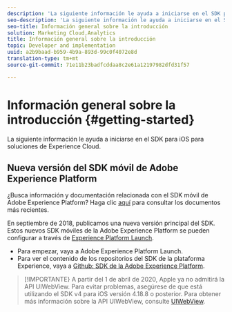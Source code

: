 ```yaml
---
description: 'La siguiente información le ayuda a iniciarse en el SDK para iOS para soluciones de Experience Cloud '
seo-description: 'La siguiente información le ayuda a iniciarse en el SDK para iOS para soluciones de Experience Cloud '
seo-title: Información general sobre la introducción
solution: Marketing Cloud,Analytics
title: Información general sobre la introducción
topic: Developer and implementation
uuid: a2b9baad-b959-4b9a-893d-99c0f4072e8d
translation-type: tm+mt
source-git-commit: 71e11b23badfcddaa8c2e61a12197982dfd31f57

---
```



# Información general sobre la introducción {#getting-started}

La siguiente información le ayuda a iniciarse en el SDK para iOS para soluciones de Experience Cloud.

## Nueva versión del SDK móvil de Adobe Experience Platform

¿Busca información y documentación relacionada con el SDK móvil de Adobe Experience Platform? Haga clic [aquí](https://aep-sdks.gitbook.io/docs/) para consultar los documentos más recientes.

En septiembre de 2018, publicamos una nueva versión principal del SDK. Estos nuevos SDK móviles de la Adobe Experience Platform se pueden configurar a través de [Experience Platform Launch](https://www.adobe.com/experience-platform/launch.html).

* Para empezar, vaya a Adobe Experience Platform Launch.
* Para ver el contenido de los repositorios del SDK de la plataforma Experience, vaya a [Github: SDK de la Adobe Experience Platform](https://github.com/Adobe-Marketing-Cloud/acp-sdks).

>[!IMPORTANTE}
>A partir del 1 de abril de 2020, Apple ya no admitirá la API UIWebView. Para evitar problemas, asegúrese de que está utilizando el SDK v4 para iOS versión 4.18.8 o posterior. Para obtener más información sobre la API UIWebView, consulte [UIWebView](https://developer.apple.com/documentation/uikit/uiwebview).
